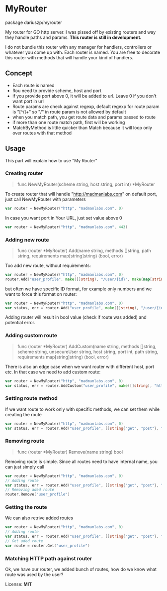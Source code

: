 # MyRouter

package dariuszp/myrouter

My router for GO http server. I was pissed off by existing routers and way they handle paths and params.
**This router is still in development.**

I do not bundle this router with any manager for handlers, controllers or whatever you come up with. Each router is named. You are free to decorate this router with methods that will handle your kind of handlers.

## Concept

* Each route is named
* Rou need to provide scheme, host and port
* if you provide port above 0, it will be added to url. Leave 0 if you don't want port in url
* Route params are check against regexp, default regexp for route param is "[^/]+" so "/" in route param is not allowed by default
* when you match path, you get route data and params passed to route
* if more than one route match path, first will be working
* MatchByMethod is little quicker than Match because it will loop only over routes with that method

## Usage

This part will explain how to use "My Router"

### Creating router

> func NewMyRouter(scheme string, host string, port int) *MyRouter

To create router that will handle "http://madmanlabs.com" on default port, just call NewMyRouter with parameters

```go
var router = NewMyRouter("http", "madmanlabs.com", 0)
```

In case you want port in Your URL, just set value above 0

```go
var router = NewMyRouter("http", "madmanlabs.com", 443)
```

### Adding new route

> func (router *MyRouter) Add(name string, methods []string, path string, requirements map[string]string) (bool, error)

Too add new route, without requirements:

```go
var router = NewMyRouter("http", "madmanlabs.com", 0)
router.Add("user_profile", make([]string), "/user/{id}", make(map[string]string))
```

but often we have specific ID format, for example only numbers and we want to force this format on router:

```go
var router = NewMyRouter("http", "madmanlabs.com", 0)
var status, err = router.Add("user_profile", make([]string), "/user/{id}", map[string]string{ "id": "[1-9]+[0-9]*" })
```

Adding router will result in bool value (check if route was added) and potential error.

### Adding custom route

> func (router *MyRouter) AddCustom(name string, methods []string, scheme string, unsecureUser string, host string, port int, path string, requirements map[string]string) (bool, error)

There is also an edge case when we want router with different host, port etc. In that case we need to add custom route:

```go
var router = NewMyRouter("http", "madmanlabs.com", 0)
var status, err = router.AddCustom("user_profile", make([]string), "https", "mylogin:mypassword", "secure.example.com", 440, "/user/{id}", map[string]string{ "id": "[1-9]+[0-9]*" })
```

### Setting route method 

If we want route to work only with specific methods, we can set them while creating the route

```go
var router = NewMyRouter("http", "madmanlabs.com", 0)
var status, err = router.Add("user_profile", []string{"get", "post"}, "/user/{id}", map[string]string{ "id": "[1-9]+[0-9]*" })
```

### Removing route

> func (router *MyRouter) Remove(name string) bool

Removing route is simple. Since all routes need to have internal name, you can just simply call

```go
var router = NewMyRouter("http", "madmanlabs.com", 0)
// Adding route
var status, err = router.Add("user_profile", []string{"get", "post"}, "/user/{id}", map[string]string{ "id": "[1-9]+[0-9]*" })
// Removing aded route
router.Remove("user_profile")
```

### Getting the route

We can also retrive added routes

```go
var router = NewMyRouter("http", "madmanlabs.com", 0)
// Adding route
var status, err = router.Add("user_profile", []string{"get", "post"}, "/user/{id}", map[string]string{ "id": "[1-9]+[0-9]*" })
// Get aded route
var route = router.Get("user_profile")
```

### Matching HTTP path against router

Ok, we have our router, we added bunch of routes, how do we know what route was used by the user?




License: **MIT**

